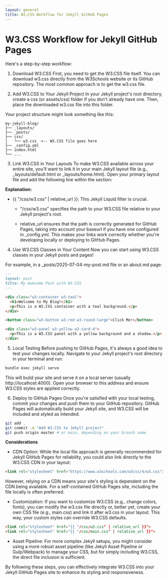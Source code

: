 ```yaml
---
layout: general
title: W3.CSS Workflow for Jekyll GitHub Pages
---
```


# W3.CSS Workflow for Jekyll GitHub Pages

Here's a step-by-step workflow:

1. Download W3.CSS
First, you need to get the W3.CSS file itself.
You can download w3.css directly from the W3Schools website or its GitHub repository. The most common approach is to get the w3.css file.

2. Add W3.CSS to Your Jekyll Project
In your Jekyll project's root directory, create a css (or assets/css) folder if you don't already have one. Then, place the downloaded w3.css file into this folder.

Your project structure might look something like this:

```text
my-jekyll-blog/
├── _layouts/
├── _posts/
├── css/
│   └── w3.css  <-- W3.CSS file goes here
├── _config.yml
├── index.html
└── ...
```

3. Link W3.CSS in Your Layouts
  To make W3.CSS available across your entire site, you'll want to link it in your main Jekyll layout file (e.g., _layouts/default.html or _layouts/home.html). Open your primary layout file and add the following line within the <head> section:

  **Explanation:**
  
  - {{ "/css/w3.css" | relative_url }}: This Jekyll Liquid filter is crucial.
  
    + "/css/w3.css" specifies the path to your W3.CSS file relative to your Jekyll project's root.
    
    + relative_url ensures that the path is correctly generated for GitHub Pages, taking into account your baseurl if you have one configured in _config.yml. This makes your links work correctly whether you're developing locally or deploying to GitHub Pages.

4. Use W3.CSS Classes in Your Content
Now you can start using W3.CSS classes in your Jekyll posts and pages!

For example, in a _posts/2025-07-04-my-post.md file or an about.md page:

```markdown
---
layout: post
title: My Awesome Post with W3.CSS
---

<div class="w3-container w3-teal">
  <h1>Welcome to My Blog!</h1>
  <p>This is a W3.CSS container with a teal background.</p>
</div>

<button class="w3-button w3-red w3-round-large">Click Me!</button>

<div class="w3-panel w3-yellow w3-card-4">
  <p>This is a W3.CSS panel with a yellow background and a shadow.</p>
</div>
```

5. Local Testing
  Before pushing to GitHub Pages, it's always a good idea to test your changes locally. Navigate to your Jekyll project's root directory in your terminal and run:

```bash
bundle exec jekyll serve
```

This will build your site and serve it on a local server (usually http://localhost:4000). Open your browser to this address and ensure W3.CSS styles are applied correctly.

6. Deploy to GitHub Pages
  Once you're satisfied with your local testing, commit your changes and push them to your GitHub repository. GitHub Pages will automatically build your Jekyll site, and W3.CSS will be included and styled as intended.

  ```bash
  git add .
  git commit -m "Add W3.CSS to Jekyll project"
  git push origin master # or main, depending on your branch name
  ```

**Considerations**

- CDN Option: While the local file approach is generally recommended for Jekyll GitHub Pages for reliability, you could also link directly to the W3.CSS CDN in your layout:

```html
<link rel="stylesheet" href="https://www.w3schools.com/w3css/4/w3.css">
```

  However, relying on a CDN means your site's styling is dependent on the CDN being available. For a self-contained GitHub Pages site, including the file locally is often preferred.
  
  + Customization: If you want to customize W3.CSS (e.g., change colors, fonts), you can modify the w3.css file directly
    or, better yet, create your own CSS file (e.g., main.css) and link it after w3.css in your layout. This way, your custom styles can override W3.CSS defaults.

```html
<link rel="stylesheet" href="{{ "/css/w3.css" | relative_url }}">
<link rel="stylesheet" href="{{ "/css/main.css" | relative_url }}">
```

- Asset Pipeline: For more complex Jekyll setups, you might consider using a more robust asset pipeline (like Jekyll Asset Pipeline or Gulp/Webpack) to manage your CSS, but for simply including W3.CSS, the direct file inclusion is sufficient.

By following these steps, you can effectively integrate W3.CSS into your Jekyll GitHub Pages site to enhance its styling and responsiveness.

